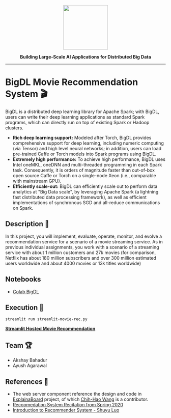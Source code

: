<div align="center">

<p align="center"> <img src="https://bigdl-project.github.io/img/bigdl_logo.png" height="140px"><br></p>

**Building Large-Scale AI Applications for Distributed Big Data**

</div>

---

# BigDL Movie Recommendation System 🎬

BigDL is a distributed deep learning library for Apache Spark; with BigDL, users can write their deep learning applications as standard Spark programs, which can directly run on top of existing Spark or Hadoop clusters.

- **Rich deep learning support:** Modeled after Torch, BigDL provides comprehensive support for deep learning, including numeric computing (via Tensor) and high level neural networks; in addition, users can load pre-trained Caffe or Torch models into Spark programs using BigDL.
- **Extremely high performance:** To achieve high performance, BigDL uses Intel oneMKL, oneDNN and multi-threaded programming in each Spark task. Consequently, it is orders of magnitude faster than out-of-box open source Caffe or Torch on a single-node Xeon (i.e., comparable with mainstream GPU).
- **Efficiently scale-out:** BigDL can efficiently scale out to perform data analytics at "Big Data scale", by leveraging Apache Spark (a lightning fast distributed data processing framework), as well as efficient implementations of synchronous SGD and all-reduce communications on Spark.

## Description 🍿
In this project, you will implement, evaluate, operate, monitor, and evolve a recommendation service for a scenario of a movie streaming service. As in previous individual assignments, you work with a scenario of a streaming service with about 1 million customers and 27k movies (for comparison, Netflix has about 180 million subscribers and over 300 million estimated users worldwide and about 4000 movies or 13k titles worldwide)


## Notebooks
- [Colab BigDL](https://colab.research.google.com/drive/1c-Qh6GHigYbb_8zxjDGbjbx7ivN1UKs4?usp=sharing)

## Execution 🐉

```streamlit run streamlit-movie-rec.py```

**[Streamlit Hosted Movie Recommendation](https://share.streamlit.io/akshaybahadur21/bigdl-movie-rec/main/streamlit-movie-rec.py)**

## Team 🏆

- Akshay Bahadur
- Ayush Agarawal

## References 🔱
 
- The web server component reference the design and code in [ExplainaBoard](https://github.com/neulab/explainaboard_web) project, of which [Chih-Hao Wang](https://github.com/OscarWang114) is a contributor.
- [Recoomedation System Recitation from Spring 2020](https://github.com/ckaestne/seai/blob/S2020/recitations/06_Collaborative_Filtering.ipynb)
- [Introduction to Recommender System - Shuyu Luo](https://towardsdatascience.com/intro-to-recommender-system-collaborative-filtering-64a238194a26)
